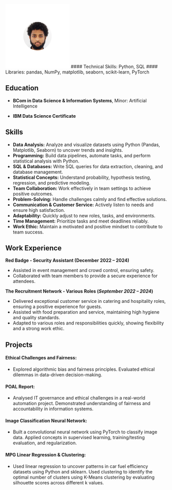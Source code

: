 <img src="Untitled design.png" alt="Logo" style="margin-top: -20px;" width="200">
#### Technical Skills: Python, SQL
#### Libraries: pandas, NumPy, matplotlib, seaborn, scikit-learn, PyTorch
  
## Education		        		
- **BCom in Data Science & Information Systems**, Minor: Artificial Intelligence 

- **IBM Data Science Certificate**

## Skills
- **Data Analysis:** Analyze and visualize datasets using Python (Pandas, Matplotlib, Seaborn) to uncover trends and insights.
- **Programming:** Build data pipelines, automate tasks, and perform statistical analysis with Python.
- **SQL & Databases:** Write SQL queries for data extraction, cleaning, and database management.
- **Statistical Concepts:** Understand probability, hypothesis testing, regression, and predictive modeling.
- **Team Collaboration:** Work effectively in team settings to achieve positive outcomes.
- **Problem-Solving:** Handle challenges calmly and find effective solutions.
- **Communication & Customer Service:** Actively listen to needs and ensure high satisfaction.
- **Adaptability:** Quickly adjust to new roles, tasks, and environments.
- **Time Management:** Prioritize tasks and meet deadlines reliably.
- **Work Ethic:** Maintain a motivated and positive mindset to contribute to team success.

## Work Experience
**Red Badge - Security Assistant (December 2022 – 2024)**
- Assisted in event management and crowd control, ensuring safety.
- Collaborated with team members to provide a secure experience for attendees.

**The Recruitment Network - Various Roles (_September 2022 – 2024_)**
- Delivered exceptional customer service in catering and hospitality roles, ensuring a positive experience for guests.
- Assisted with food preparation and service, maintaining high hygiene and quality standards.
- Adapted to various roles and responsibilities quickly, showing flexibility and a strong work ethic.

## Projects
#### Ethical Challenges and Fairness:
- Explored algorithmic bias and fairness principles. Evaluated ethical dilemmas in data-driven decision-making.

#### POAL Report: 
- Analysed IT governance and ethical challenges in a real-world automation project. Demonstrated understanding of fairness and accountability in information systems.

#### Image Classification Neural Network: 
-	Built a convolutional neural network using PyTorch to classify image data. Applied concepts in supervised learning, training/testing evaluation, and regularization.

#### MPG Linear Regression & Clustering: 
-	Used linear regression to uncover patterns in car fuel efficiency datasets using Python and sklearn. Used clustering to identify the optimal number of clusters using K-Means clustering by evaluating silhouette scores across different k values.


